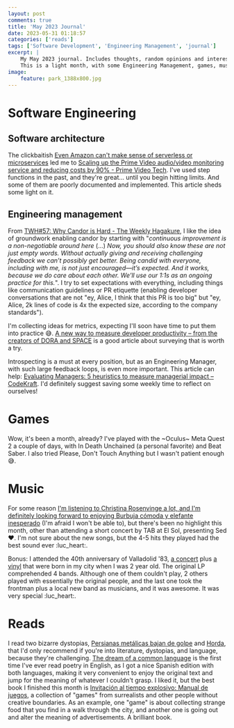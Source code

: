 ```yaml
---
layout: post
comments: true
title: 'May 2023 Journal'
date: 2023-05-31 01:18:57
categories: ['reads']
tags: ['Software Development', 'Engineering Management', 'journal']
excerpt: |
    My May 2023 journal. Includes thoughts, random opinions and interesting content that I ingested during that month.
    This is a light month, with some Engineering Management, games, music and reads.
image:
    feature: park_1388x800.jpg
---
```


# Software Engineering

## Software architecture

The clickbaitish [Even Amazon can't make sense of serverless or microservices](https://world.hey.com/dhh/even-amazon-can-t-make-sense-of-serverless-or-microservices-59625580?utm_source=tldrnewsletter) led me to [Scaling up the Prime Video audio/video monitoring service and reducing costs by 90% - Prime Video Tech](https://www.primevideotech.com/video-streaming/scaling-up-the-prime-video-audio-video-monitoring-service-and-reducing-costs-by-90). I've used step functions in the past, and they're great... until you begin hitting limits. And some of them are poorly documented and implemented. This article sheds some light on it.

## Engineering management

From [TWH#57: Why Candor is Hard - The Weekly Hagakure](https://hagakure.substack.com/p/twh57-why-candor-is-hard), I like the idea of groundwork enabling candor by starting with "_continuous improvement is a non-negotiable around here_ (...) _Now, you should also know these are not just empty words. Without actually giving and receiving challenging feedback we can’t possibly get better. Being candid with everyone, including with me, is not just encouraged—it’s expected. And it works, because we do care about each other. We’ll use our 1:1s as an ongoing practice for this._". I try to set expectations with everything, including things like communication guidelines or PR etiquette (enabling developer conversations that are not "ey, Alice, I think that this PR is too big" but "ey, Alice, 2k lines of code is 4x the expected size, according to the company standards").

I'm collecting ideas for metrics, expecting I'll soon have time to put them into practice 😅. [A new way to measure developer productivity – from the creators of DORA and SPACE](https://newsletter.pragmaticengineer.com/p/developer-productivity-a-new-framework) is a good article about surveying that is worth a try.

Introspecting is a must at every position, but as an Engineering Manager, with such large feedback loops, is even more important. This article can help: [Evaluating Managers: 5 heuristics to measure managerial impact – CodeKraft](https://abdulapopoola.com/2023/01/09/evaluating-managers-5-heuristics-to-measure-managerial-impact). I'd definitely suggest saving some weekly time to reflect on ourselves!

# Games

Wow, it's been a month, already? I've played with the ~Oculus~ Meta Quest 2 a couple of days, with In Death Unchained (a personal favorite) and Beat Saber. I also tried Please, Don't Touch Anything but I wasn't patient enough 😅.

# Music

For some reason [I'm listening to Christina Rosenvinge a lot, and I'm definitely looking forward to enjoying Burbuja cómoda y elefante inesperado](https://www.last.fm/es/user/juanignaciosl/library/artists?from=2023-05-02&to=2023-06-01) (I'm afraid I won't be able to), but there's been no highlight this month, other than attending a short concert by TAB at El Sol, presenting Sed ❤️. I'm not sure about the new songs, but the 4-5 hits they played had the best sound ever :luc_heart:.

Bonus: I attended the 40th anniversary of Valladolid '83, [a concert](http://www.valladolidwebmusical.org/reportajes/valladolid83/index.html) plus [a vinyl](https://www.discogs.com/es/release/2953390-Various-Valladolid-83) that were born in my city when I was 2 year old. The original LP comprehended 4 bands. Although one of them couldn't play, 2 others played with essentially the original people, and the last one took the frontman plus a local new band as musicians, and it was awesome. It was very special :luc_heart:.

# Reads

I read two bizarre dystopias, [Persianas metálicas bajan de golpe](https://www.goodreads.com/book/show/122886762-persianas-met-licas-bajan-de-golpe) and [Horda](https://www.goodreads.com/book/show/58753989-horda), that I'd only recommend if you're into literature, dystopias, and language, because they're challenging. [The dream of a common language](https://www.goodreads.com/book/show/50204377-el-sue-o-de-una-lengua-com-n) is the first time I've ever read poetry in English, as I got a nice Spanish edition with both languages, making it very convenient to enjoy the original text and jump for the meaning of whatever I couldn't grasp. I liked it, but the best book I finished this month is [Invitación al tiempo explosivo: Manual de juegos](https://www.goodreads.com/book/show/42271908-invitaci-n-al-tiempo-explosivo), a collection of "games" from surrealists and other people without creative boundaries. As an example, one "game" is about collecting strange food that you find in a walk through the city, and another one is going out and alter the meaning of advertisements. A brilliant book.
